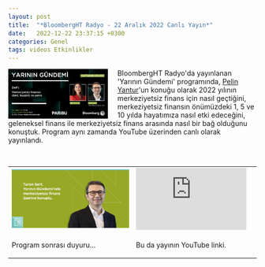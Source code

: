 ```yaml
---
layout: post
title:  "*BloombergHT Radyo - 22 Aralık 2022 Canlı Yayın*"
date:   2022-12-22 23:37:15 +0300
categories: Genel
tags: videos Etkinlikler
---
```


<img align="left" src="/assets/yarinin-gundemi-poster_v3_800.jpg" style="width:40%; padding-right:20px"> BloombergHT Radyo'da yayınlanan 'Yarının Gündemi' programında, [Pelin Yantur](https://twitter.com/pelinyantur)'un konuğu olarak 2022 yılının merkeziyetsiz finans için nasıl geçtiğini, merkeziyetsiz finansın önümüzdeki 1, 5 ve 10 yılda hayatımıza nasıl etki edeceğini, geleneksel finans ile merkeziyetsiz finans arasında nasıl bir bağ olduğunu konuştuk. Program aynı zamanda YouTube üzerinden canlı olarak yayınlandı. 


&nbsp;

<table><tr><td style="width:50%">
<img src="/assets/Turan-Sert-Yarinin-Gundemi-Blog_800.jpg">
</td>
<td style="width:50%">
<iframe width="224" height="126" src="https://www.youtube.com/embed/9iFEkgIPATs" frameborder="0" allowfullscreen></iframe></td></tr>
<tr><td style="width:50%; vertical-align:top">
<p>
Program sonrası duyuru...  
</p></td>
<td style="width:50%; vertical-align:top">
<p>Bu da yayının YouTube linki.</p>
</td></tr> 
</table>

